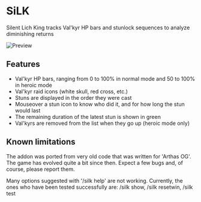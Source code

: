 # SiLK

Silent Lich King tracks Val'kyr HP bars and stunlock sequences to analyze diminishing returns

![Preview](https://i.imgur.com/UDh7PFR.png)

## Features

- Val'kyr HP bars, ranging from 0 to 100% in normal mode and 50 to 100% in heroic mode
- Val'kyr raid icons (white skull, red cross, etc.)
- Stuns are displayed in the order they were cast
- Mouseover a stun icon to know who did it, and for how long the stun would last
- The remaining duration of the latest stun is shown in green
- Val'kyrs are removed from the list when they go up (heroic mode only)

## Known limitations

The addon was ported from very old code that was written for 'Arthas OG'. The game has evolved quite a bit since then. Expect a few bugs and, of course, please report them.

Many options suggested with '/silk help' are not working. Currently, the ones who have been tested successfully are: /silk show, /silk resetwin, /silk test
